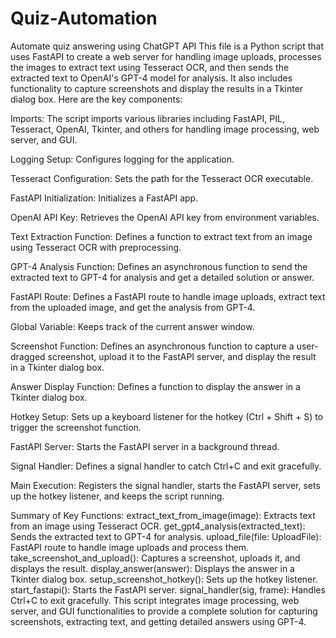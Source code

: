 # Quiz-Automation
Automate quiz answering using ChatGPT API
This file is a Python script that uses FastAPI to create a web server for handling image uploads, processes the images to extract text using Tesseract OCR, and then sends the extracted text to OpenAI's GPT-4 model for analysis. It also includes functionality to capture screenshots and display the results in a Tkinter dialog box. Here are the key components:

Imports: The script imports various libraries including FastAPI, PIL, Tesseract, OpenAI, Tkinter, and others for handling image processing, web server, and GUI.

Logging Setup: Configures logging for the application.

Tesseract Configuration: Sets the path for the Tesseract OCR executable.

FastAPI Initialization: Initializes a FastAPI app.

OpenAI API Key: Retrieves the OpenAI API key from environment variables.

Text Extraction Function: Defines a function to extract text from an image using Tesseract OCR with preprocessing.

GPT-4 Analysis Function: Defines an asynchronous function to send the extracted text to GPT-4 for analysis and get a detailed solution or answer.

FastAPI Route: Defines a FastAPI route to handle image uploads, extract text from the uploaded image, and get the analysis from GPT-4.

Global Variable: Keeps track of the current answer window.

Screenshot Function: Defines an asynchronous function to capture a user-dragged screenshot, upload it to the FastAPI server, and display the result in a Tkinter dialog box.

Answer Display Function: Defines a function to display the answer in a Tkinter dialog box.

Hotkey Setup: Sets up a keyboard listener for the hotkey (Ctrl + Shift + S) to trigger the screenshot function.

FastAPI Server: Starts the FastAPI server in a background thread.

Signal Handler: Defines a signal handler to catch Ctrl+C and exit gracefully.

Main Execution: Registers the signal handler, starts the FastAPI server, sets up the hotkey listener, and keeps the script running.

Summary of Key Functions:
extract_text_from_image(image): Extracts text from an image using Tesseract OCR.
get_gpt4_analysis(extracted_text): Sends the extracted text to GPT-4 for analysis.
upload_file(file: UploadFile): FastAPI route to handle image uploads and process them.
take_screenshot_and_upload(): Captures a screenshot, uploads it, and displays the result.
display_answer(answer): Displays the answer in a Tkinter dialog box.
setup_screenshot_hotkey(): Sets up the hotkey listener.
start_fastapi(): Starts the FastAPI server.
signal_handler(sig, frame): Handles Ctrl+C to exit gracefully.
This script integrates image processing, web server, and GUI functionalities to provide a complete solution for capturing screenshots, extracting text, and getting detailed answers using GPT-4.
